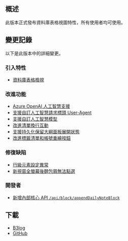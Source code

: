 ## 概述

此版本正式發布資料庫表格視圖特性，所有使用者均可使用。

## 變更記錄

以下是此版本中的詳細變更。

### 引入特性

* [資料庫表格檢視](https://github.com/siyuan-note/siyuan/issues/2829)

### 改進功能

* [Azure OpenAI 人工智慧支援](https://github.com/siyuan-note/siyuan/issues/8095)
* [支援自訂人工智慧請求標頭 User-Agent](https://github.com/siyuan-note/siyuan/issues/10351)
* [支援自訂人工智慧模型](https://github.com/siyuan-note/siyuan/issues/10355)
* [改進清單換行互動](https://github.com/siyuan-note/siyuan/issues/10359)
* [支援持久化保留大綱面板展開狀態](https://github.com/siyuan-note/siyuan/issues/10365)
* [改進標籤清單和帳號重繪按鈕](https://github.com/siyuan-note/siyuan/issues/10371)

### 修復缺陷

* [行級元素設定異常](https://github.com/siyuan-note/siyuan/issues/10357)
* [新視窗全螢幕後麵包屑無法點選](https://github.com/siyuan-note/siyuan/issues/10369)

### 開發者

* [新增內部核心 API `/api/block/appendDailyNoteBlock`](https://github.com/siyuan-note/siyuan/issues/10368)

## 下載

* [B3log](https://b3log.org/siyuan/download.html)
* [GitHub](https://github.com/siyuan-note/siyuan/releases)
